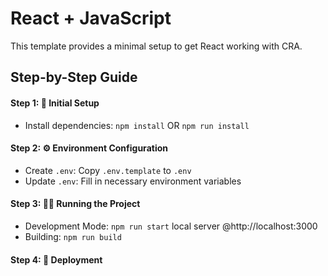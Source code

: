 # React + JavaScript

This template provides a minimal setup to get React working with CRA.

## Step-by-Step Guide

#### Step 1: 🚀 Initial Setup

- Install dependencies: `npm install` OR `npm run install`

#### Step 2: ⚙️ Environment Configuration

- Create `.env`: Copy `.env.template` to `.env`
- Update `.env`: Fill in necessary environment variables

#### Step 3: 🏃‍♂️ Running the Project

- Development Mode: `npm run start`  local server @http://localhost:3000
- Building: `npm run build`

#### Step 4: 🚀 Deployment
